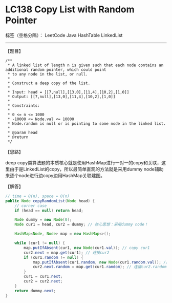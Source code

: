# LC138 Copy List with Random Pointer

标签（空格分隔）： LeetCode Java HashTable LinkedList

---

【题目】

    /**
     * A linked list of length n is given such that each node contains an additional random pointer, which could point
     * to any node in the list, or null.
     *
     * Construct a deep copy of the list.
     *
     * Input: head = [[7,null],[13,0],[11,4],[10,2],[1,0]]
     * Output: [[7,null],[13,0],[11,4],[10,2],[1,0]]
     *
     * Constraints:
     *
     * 0 <= n <= 1000
     * -10000 <= Node.val <= 10000
     * Node.random is null or is pointing to some node in the linked list.
     *
     * @param head
     * @return
     */

【思路】

deep copy类算法题的本质核心就是使用HashMap进行一对一的copy和关联，这里由于是LinkedList的copy，所以最简单直观的方法就是采用dummy node辅助来逐个node进行边copy边用HashMap关联建图。

【解答】

```java     
// time = O(n), space = O(n)
public Node copyRandomList(Node head) {
    // corner case
    if (head == null) return head;

    Node dummy = new Node(0);
    Node cur1 = head, cur2 = dummy; // 核心思想：采用dummy node！

    HashMap<Node, Node> map = new HashMap<>();

    while (cur1 != null) {
        map.putIfAbsent(cur1, new Node(cur1.val)); // copy cur1
        cur2.next = map.get(cur1); // 连接cur2
        if (cur1.random != null) {
            map.putIfAbsent(cur1.random, new Node(cur1.random.val)); // copy cur1.random
            cur2.next.random = map.get(cur1.random); // 连接cur2.random
        }
        cur1 = cur1.next;
        cur2 = cur2.next;
    }
    return dummy.next;
}
```
